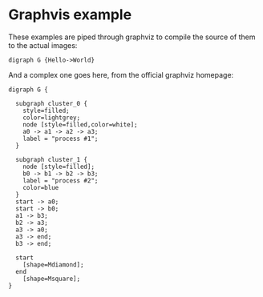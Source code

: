 # Graphvis example

These examples are piped through graphviz to compile the source of them to the
actual images:

```{#graphviz layout='dot'}
digraph G {Hello->World}
```

And a complex one goes here, from the official graphviz homepage:

```{#graphviz layout='dot'}
digraph G {

  subgraph cluster_0 {
    style=filled;
    color=lightgrey;
    node [style=filled,color=white];
    a0 -> a1 -> a2 -> a3;
    label = "process #1";
  }

  subgraph cluster_1 {
    node [style=filled];
    b0 -> b1 -> b2 -> b3;
    label = "process #2";
    color=blue
  }
  start -> a0;
  start -> b0;
  a1 -> b3;
  b2 -> a3;
  a3 -> a0;
  a3 -> end;
  b3 -> end;

  start
    [shape=Mdiamond];
  end
    [shape=Msquare];
}
```

